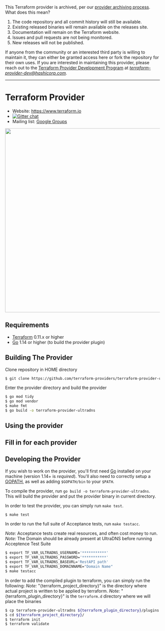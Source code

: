 <!-- archived-provider -->
This Terraform provider is archived, per our [provider archiving process](https://terraform.io/docs/internals/archiving.html). What does this mean?

1. The code repository and all commit history will still be available.
1. Existing released binaries will remain available on the releases site.
1. Documentation will remain on the Terraform website.
1. Issues and pull requests are not being monitored.
1. New releases will not be published.

If anyone from the community or an interested third party is willing to maintain it, they can either be granted access here or fork the repository for their own uses. If you are interested in maintaining this provider, please reach out to the [Terraform Provider Development Program](https://www.terraform.io/guides/terraform-provider-development-program.html) at *terraform-provider-dev@hashicorp.com*.

---

<!-- /archived-provider -->

Terraform Provider
==================

- Website: https://www.terraform.io
- [![Gitter chat](https://badges.gitter.im/hashicorp-terraform/Lobby.png)](https://gitter.im/hashicorp-terraform/Lobby)
- Mailing list: [Google Groups](http://groups.google.com/group/terraform-tool)

<img src="https://cdn.rawgit.com/hashicorp/terraform-website/master/content/source/assets/images/logo-hashicorp.svg" width="600px">

Requirements
------------

-	[Terraform](https://www.terraform.io/downloads.html) 0.11.x or higher
-	[Go](https://golang.org/doc/install) 1.14 or higher (to build the provider plugin)

Building The Provider
---------------------

Clone repository in HOME directory 

```sh
$ git clone https://github.com/terraform-providers/terraform-provider-ultradns.git terraform-provider-ultradns
```

Enter the provider directory and build the provider

```sh
$ go mod tidy
$ go mod vendor
$ make fmt
$ go build -o terraform-provider-ultradns
```

Using the provider
----------------------
## Fill in for each provider

Developing the Provider
---------------------------

If you wish to work on the provider, you'll first need [Go](http://www.golang.org) installed on your machine (version 1.14+ is *required*). You'll also need to correctly setup a [GOPATH](http://golang.org/doc/code.html#GOPATH), as well as adding `$GOPATH/bin` to your `$PATH`.

To compile the provider, run `go build -o terraform-provider-ultradns`. This will build the provider and put the provider binary in current directory.


In order to test the provider, you can simply run `make test`.

```sh
$ make test
```

In order to run the full suite of Acceptance tests, run `make testacc`.

*Note:* Acceptance tests create real resources, and often cost money to run.
*Note:* The Domain should be already present at UltraDNS before running Acceptence Test Suite

```sh
$ export TF_VAR_ULTRADNS_USERNAME='***********'
$ export TF_VAR_ULTRADNS_PASSWORD='***********'
$ export TF_VAR_ULTRADNS_BASEURL='RestAPI path'
$ export TF_VAR_ULTRADNS_DOMAINNAME="Domain Name"
$ make testacc
```

In order to add the compiled plugin to terraform, you can simply run the following:
*Note:* "{terraform_project_directory}" is the directory where actual project is written to be applied by terraform.
*Note:* "{terraform_plugin_directory}" is the `terraform.d` directory where we will place the binaries
```sh
$ cp terraform-provider-ultradns ${terraform_plugin_directory}/plugins
$ cd ${terraform_project_directory}/
$ terraform init
$ terraform validate
```

